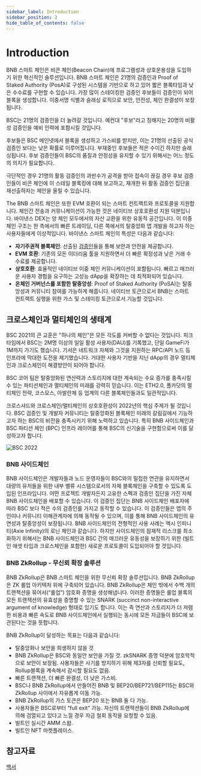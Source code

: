 ```yaml
---
sidebar_label: Introduction 
sidebar_position: 2
hide_table_of_contents: false
---
```


# Introduction

BNB 스마트 체인은 비콘 체인(Beacon Chain)에 프로그램성과 상호운용성을 도입하기 위한 혁신적인 솔루션입니다. BNB 스마트 체인은 21명의 검증인과 Proof of Staked Authority (PosA)로 구성된 시스템을 기반으로 하고 있어 짧은 블록타임과 낮은 수수료를 구현할 수 있습니다. 가장 많이 스테이킹한 검증인 후보들이 검증인이 되어 블록을 생성합니다. 이중서명 식별과 슬래싱 로직으로 보안, 안전성, 체인 완결성이 보장됩니다.

BSC는 21명의 검증인을 더 늘려갈 것입니다. 예컨대 "후보"라고 칭해지는 20명의 비활성 검증인을 예비 인력에 포함시킬 것입니다.

후보들은 BSC 메인넷에서 블록을 생성하고 가스비를 받지만, 이는 21명의 선출된 공식 검증인 보다는 낮은 확률로 이루어집니다. 부재중인 후보들은 적은 수이긴 하지만 슬래싱됩니다. 후보 검증인들이 BSC의 품질과 안정성을 유지할 수 있기 위해서는 어느 정도의 의지가 필요합니다.

극단적인 경우 21명의 활동 검증인의 과반수가 공격을 받아 접속이 끊길 경우 후보 검증인들이 비콘 체인에 이 스테일 블록킹에 대해 보고하고, 재개한 뒤 활동 검증인 집단을 재선출하자는 제안을 올릴 수 있습니다.

The BNB 스마트 체인은 또한 EVM 호환이 되는 스마트 컨트랙트와 프로토콜을 지원합니다. 체인간 전송과 커뮤니케이션이 가능한 것은 네이티브 상호호환성 지원 덕분입니다. 바이낸스 DEX는 양 체인 모두에서의 자산 교환을 위한 유동적 공간입니다. 이 이중체인 구조는 한 측에서의 빠른 트레이딩, 다른 쪽에서의 탈중앙화 앱 개발을 하고자 하는 사용자들에게 이상적입니다. 바이낸스 스마트 체인의 특성은 다음과 같습니다:

* **자기주권적 블록체인**: 선출된 [검증인](consensus.md)들을 통해 보안과 안전을 제공합니다.
* **EVM 호환**: 기존의 모든 이더리움 툴을 지원하면서 더 빠른 확정성과 낮은 거래 수수료를 제공합니다.
* **상호호환**: 효율적인 네이티브 이중 체인 커뮤니케이션이 포함됩니다. 빠르고 매끄러운 사용자 경험을 요구하는 고성능 dApp을 확장하는 데 최적화되어 있습니다.
* **온체인 거버넌스를 포함한 탈중앙성**: Proof of Staked Authority (PoSA)는 탈중앙성과 커뮤니티 참여를 가능하게 해줍니다. 네이티브 토큰으로서 BNB는 스마트 컨트랙트 실행을 위한 가스 및 스테이킹 토큰으로서 기능할 것입니다.

<!--## 비콘체인과 BNB 스마트 체인 비교

|                   | 비콘 체인 | BNB 스마트 체인                    |
| ----------------- | ------------- | -------------------------------------- |
| Consensus         | DPoS          | PoSA                                   |
| No. of Validators | 11            | up to 41 (20 candidate block producers)|
| Mean Block Time   | <1s           | ~5s                                    |
| Programmability   | BEPs          | Support EVM-compatible smart contracts |
| Cross Chain       |[BEP3](https://github.com/bnb-chain/BEPs/blob/master/BEP3.md) introduces *Hash Timer Locked Contract functions* and further [mechanism](https://community.binance.org/topic/1892) to handle inter-blockchain tokens peg.    | BSC comes with efficient [native dual chain communication](cross-chain.md); Optimized for scaling high-performance dApps that require fast and smooth user experience.                    |
-->
## 크로스체인과 멀티체인의 생태계
BSC 2021의 큰 교훈은 "하나의 체인"은 모든 각도를 커버할 수 없다는 것입니다. 피크 타임에서 BSC는 2M명 이상의 일일 활성 사용자(DAU)를 기록했고, 단일 GameFi가 1M까지 가기도 했습니다. 기서은 네트워크 자체와 그것을 지원하는 RPC/API 노드 등 인프라에 막대한 도전을 제기했습니다. 거대한 사용자 기반을 지닌 dApp의 경우 멀티체인과 크로스체인이 해결방안이 되어야 합니다.

BSC 코어 팀은 탈중앙화된 연산력과 스토리지에 대한 계속되는 수요 증가를 충족시킬 수 있는 파티션체인과 멀티체인의 미래를 강력히 믿습니다. 이는 ETH2.0, 폴카닷의 멀티체인 전략, 코스모스, 아발란체 등 업계의 다른 블록체인들과도 일관적입니다.

크로스샤드와 크로스체인/멀티체인의 상호호환성이 2022년의 핵심 주제가 될 것입니다. BSC 검증인 및 개발자 커뮤니티는 탈중앙화된 블록체인 미래의 갈림길에서 기능하고자 하는 BSC의 비전을 충족시키기 위해 노력하고 있습니다. 특히 BNB 사이드체인과 BSC 파티션 체인 (BPC) 인프라 레이어를 통해 BSC의 신기술을 구현함으로써 이를 달성하고자 합니다.

![BSC 2022](/img/assets/BNBChain2022.png)

### BNB 사이드체인
BNB 사이드체인은 개발자들과 노드 운영자들이 BSC와의 밀접한 연관을 유지하면서 대량의 유저들을 위한 내부 밸류 시스템으로서의 자체 블록체인을 구축할 수 있도록 도입된 인프라입니다. 어떤 프로젝트 개발자든지 고유한 스펙과 검증인 집단을 가진 자체 BNB 사이드체인을 배포할 수 있습니다. 이 검증인 집단는 BNB 사이드체인 배포자에 따라 BSC 보다 적은 수의 검증인를 가지고 동작할 수 있습니다. 이 검증인들은 앱의 주인이나 커뮤니티 이해관계자에 의해 동작될 수 있으며, 이를 통해 BNB 사이드체인의 유연성과 탈중앙성이 보장됩니다. BNB 사이드체인의 전형적인 사용 사례는 액시 인피니티(Axie Infinity)의 로닌 체인과 같습니다. 하지만 사이드체인의 잠재적 리스크를 최소화하기 위해서는 BNB 사이드체인과 BSC 간의 매끄러운 유동성을 보장하기 위한 (빌트인 애셋 타입과 크로스체인을 포함한) 새로운 프로토콜이 도입되어야 할 것입니다.

### BNB ZkRollup - 무신뢰 확장 솔루션
   
BNB ZkRollup은 BNB 스마트 체인을 위한 무신뢰 확장 솔루션입니다. BNB ZkRollup은 ZK 롤업 아키텍처 위에 구축되어 있습니다. BNB ZkRollup은 체인 밖에서 수백 개의 트랜잭션을 묶어서(“롤업”) 암호화 증명을 생성해냅니다. 이러한 증명들은 롤업 블록의 모든 트랜잭션의 유효성을 증명할 수 있는 SNARK (succinct non-interactive argument of knowledge) 형태로 있기도 합니다. 이는 즉 연산과 스토리지가 더 저렴한 비용과 빠른 속도로 BNB 사이드체인에서 실행되는 동시에 모든 자금들이 BSC에 보관된다는 것을 뜻합니다.

BNB ZkRollup이 달성하는 목표는 다음과 같습니다:

* 탈중앙화나 보안을 희생하지 않을 것
* BNB ZkRollup은 BSC와 동일안 보안을 가질 것. zkSNARK 증명 덕분에 암호학적으로 보안이 보장됨. 사용자들은 사기를 방지하기 위해 제3자를 신뢰할 필요도, Rollup블록을 계속해서 감시할 필요도 없음.
* 빠른 트랜잭션, 더 빠른 완결성, 더 낮은 가스비.
* BSC나 BNB ZkRollup에서 만들어진 BNB 및 BEP20/BEP721/BEP115는 BSC와 ZkRollup 사이에서 자유롭게 이동 가능.
* BNB ZkRollup의 가스 토큰은 BEP20 또는 BNB 둘 다 가능. 
* 사용자들은 BSC로부터 “full exit” 가능. 자신의 트랜잭션들이 BNB ZkRollup에 의해 검열되고 있다고 느낄 경우 자금 철회 동작을 요청할 수 있음.
* 빌트인 실시간 AMM 스왑.
* 빌트인 NFT 마켓플레이스.

## 참고자료
[백서](https://github.com/bnb-chain/whitepaper/blob/master/WHITEPAPER.md)
